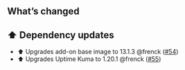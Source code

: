## What’s changed

## ⬆️ Dependency updates

- ⬆️ Upgrades add-on base image to 13.1.3 @frenck ([#54](https://github.com/hassio-addons/addon-uptime-kuma/pull/54))
- ⬆️ Upgrades Uptime Kuma to 1.20.1 @frenck ([#55](https://github.com/hassio-addons/addon-uptime-kuma/pull/55))
